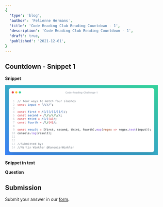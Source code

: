 ```yaml
---
{
  'type': 'blog',
  'author': 'Felienne Hermans',
  'title': 'Code Reading Club Reading Countdown - 1',
  'description': 'Code Reading Club Reading Countdown - 1',
  'draft': true,
  'published': '2021-12-01',
}
---
```


## Countdown - Snippet 1

**Snippet**

![CRCRC-1](images/articles/CRCRC-1.png)

**Snippet in text**

**Question**

## Submission

Submit your answer in our [form](https://forms.gle/241ak21gMu1fRada6).
